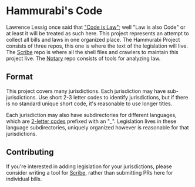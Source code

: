 # Hammurabi's Code

Lawrence Lessig once said that ["Code is Law"](http://harvardmagazine.com/2000/01/code-is-law-html); well "Law is also Code" or at least it will be treated as such here. This project represents an attempt to collect all bills and laws in one organized place. The Hammurabi Project consists of three repos, this one is where the text of the legislation will live. The [Scribe](https://github.com/hammurabiproject/scribe) repo is where all the shell files and crawlers to maintain this project live. The [Notary](https://github.com/hammurabiproject/notary) repo consists of tools for analyzing law.

## Format

This project covers many jurisdictions. Each jurisdiction may have sub-jurisdictions. Use short 2-3 letter codes to identify jurisdictions, but if there is no standard unique short code, it's reasonable to use longer titles.

Each jurisdiction may also have subdirectories for different languages, which are [2-letter codes](https://en.wikipedia.org/wiki/List_of_ISO_639-1_codes) prefixed with an "_". Legislation lives in these language subdirectories, uniquely organized however is reasonable for that jurisdictions.

## Contributing

If you're interested in adding legislation for your jurisdictions, please consider writing a tool for [Scribe](https://github.com/hammurabiproject/scribe), rather than submitting PRs here for individual bills.
